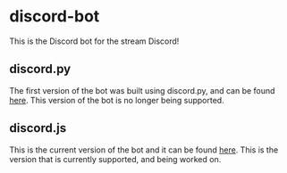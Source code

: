 # discord-bot
This is the Discord bot for the stream Discord!

## discord.py
The first version of the bot was built using discord.py, and can be found [here](https://github.com/saltAxAtlas/discord-bot/tree/main/depreciated-discord-bot-py). This version of the bot is no longer being supported.

## discord.js
This is the current version of the bot and it can be found [here](https://github.com/saltAxAtlas/discord-bot/tree/main/discord-bot-djs). This is the version that is currently supported, and being worked on.
